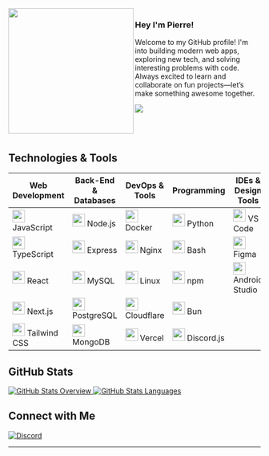 <img align="left" width="250" height="auto" src="https://your-profile-picture-url-here">

### Hey I'm Pierre!

Welcome to my GitHub profile! I'm into building modern web apps, exploring new tech, and solving interesting problems with code. Always excited to learn and collaborate on fun projects—let’s make something awesome together.

[![](https://komarev.com/ghpvc/?username=pierre-mateke&color=007bff&label=Profile+Views&style=for-the-badge)]() 

<br><br>

## Technologies & Tools

| **Web Development**                                                                                                                                                                          | **Back-End & Databases**                                                                                                                                                          | **DevOps & Tools**                                                                                                                                                      | **Programming**                                                                                                                                             | **IDEs & Design Tools**                                                                                                                                                  |
|-----------------------------------------------------------------------------------------------------------------------------------------------------------------------------------------------|-------------------------------------------------------------------------------------------------------------------------------------------------------------------------------------|-------------------------------------------------------------------------------------------------------------------------------------------------------------------------|-------------------------------------------------------------------------------------------------------------------------------------------------------------|--------------------------------------------------------------------------------------------------------------------------------------------------------------------------|
| <code><img height="25" src="https://skillicons.dev/icons?i=js"></code> JavaScript                                          | <code><img height="25" src="https://skillicons.dev/icons?i=nodejs"></code> Node.js                                      | <code><img height="25" src="https://skillicons.dev/icons?i=docker"></code> Docker                                   | <code><img height="25" src="https://skillicons.dev/icons?i=py"></code> Python                                                          | <code><img height="25" src="https://skillicons.dev/icons?i=vscode"></code> VS Code                                           |
| <code><img height="25" src="https://skillicons.dev/icons?i=ts"></code> TypeScript                                          | <code><img height="25" src="https://skillicons.dev/icons?i=express"></code> Express                                    | <code><img height="25" src="https://skillicons.dev/icons?i=nginx"></code> Nginx                                     | <code><img height="25" src="https://skillicons.dev/icons?i=bash"></code> Bash                                                            | <code><img height="25" src="https://skillicons.dev/icons?i=figma"></code> Figma                                           |
| <code><img height="25" src="https://skillicons.dev/icons?i=react"></code> React                                                  | <code><img height="25" src="https://skillicons.dev/icons?i=mysql"></code> MySQL                                          | <code><img height="25" src="https://skillicons.dev/icons?i=linux"></code> Linux                                    | <code><img height="25" src="https://skillicons.dev/icons?i=npm"></code> npm                                                              | <code><img height="25" src="https://skillicons.dev/icons?i=androidstudio"></code> Android Studio                      |
| <code><img height="25" src="https://skillicons.dev/icons?i=nextjs"></code> Next.js                                              | <code><img height="25" src="https://skillicons.dev/icons?i=postgres"></code> PostgreSQL                            | <code><img height="25" src="https://skillicons.dev/icons?i=cloudflare"></code> Cloudflare                      | <code><img height="25" src="https://skillicons.dev/icons?i=bun"></code> Bun                                                              |                                                                                                                                                                                         |
| <code><img height="25" src="https://skillicons.dev/icons?i=tailwind"></code> Tailwind CSS                                  | <code><img height="25" src="https://skillicons.dev/icons?i=mongodb"></code> MongoDB                                    | <code><img height="25" src="https://skillicons.dev/icons?i=vercel"></code> Vercel                                 | <code><img height="25" src="https://skillicons.dev/icons?i=discordjs"></code> Discord.js                                                |                                                                                                                                                                                         |


## GitHub Stats
<a href="https://github.com/jstrieb/github-stats">
  <picture>
    <source srcset="https://github.com/pierre-mateke/github-stats/blob/master/generated/overview.svg#gh-dark-mode-only" media="(prefers-color-scheme: dark)" />
    <source srcset="https://github.com/pierre-mateke/github-stats/blob/master/generated/overview.svg#gh-light-mode-only" media="(prefers-color-scheme: light)" />
    <img src="https://github.com/pierre-mateke/github-stats/blob/master/generated/overview.svg" alt="GitHub Stats Overview" />
  </picture>
  <picture>
    <source srcset="https://github.com/pierre-mateke/github-stats/blob/master/generated/languages.svg#gh-dark-mode-only" media="(prefers-color-scheme: dark)" />
    <source srcset="https://github.com/pierre-mateke/github-stats/blob/master/generated/languages.svg#gh-light-mode-only" media="(prefers-color-scheme: light)" />
    <img src="https://github.com/pierre-mateke/github-stats/blob/master/generated/languages.svg" alt="GitHub Stats Languages" />
  </picture>
</a>


## Connect with Me
[![Discord](https://img.shields.io/badge/Discord-5865F2?style=for-the-badge&logo=discord&logoColor=white)](https://discord.com/users/934085062683684874)

---
